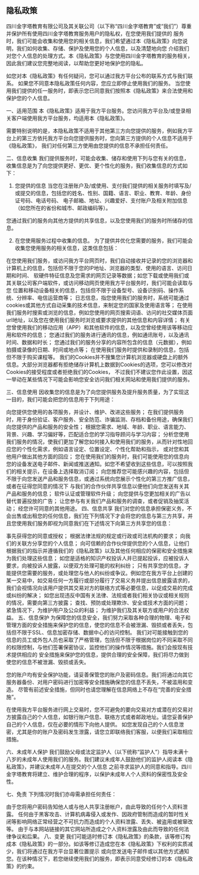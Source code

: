 ## 隐私政策

四川金字塔教育有限公司及其关联公司（以下称“四川金字塔教育”或“我们”）尊重并保护所有使用四川金字塔教育服务用户的隐私权，在您使用我们提供的 服务时，我们可能会收集和使用您的相关信息，我们希望通过本《隐私政策》向您说明，我们如何收集、存储、保护及使用您的个人信息，以及清楚地向您 介绍我们对您个人信息的处理方式。本《隐私政策》与您使用四川金字塔教育的服务相关，因此我们建议您完整地阅读，以帮助您更好地保护您的隐私。

如您对本《隐私政策》有任何疑问，您可以通过我方平台公布的联系方式与我们联系。 如果您不同意本隐私政策任何内容，您应立即停止使用我们的服务。 当您使用我们提供的任一服务时，即表示您已同意我们按照本《隐私政策》来合法使用和保护您的个人信息。

一、适用范围
本《隐私政策》适用于我方平台服务。您访问我方平台及/或登录相关客户端使用我方平台服务，均适用本《隐私政策》。

需要特别说明的是，本隐私政策不适用于其他第三方向您提供的服务，例如我方平台上的第三方依托我方平台向您提供服务时，您向第三方提供的个人信息不适用于《隐私政策》， 我们对任何第三方使用由您提供的信息不承担任何责任。

二、信息收集
我们提供服务时，可能会收集、储存和使用下列与您有关的信息，收集信息是为了向您提供更好、更优、更个性化的服务，我们收集信息的方式如下：

1. 您提供的信息
当您在注册账户及/或使用、支付我们提供的相关服务时填写及/或提交的信息，包括您的姓名、性别、国籍、语言、职业、教育、年龄、身份证号码、电话号码、 电子邮箱、地址、兴趣爱好、支付账户及相关附加信息（如您所在的省份和城市、邮政编码等）。

您通过我们的服务向其他方提供的共享信息，以及您使用我们的服务时所储存的信息。

2. 在您使用服务过程中收集的信息。
为了提供并优化您需要的服务，我们可能会收集您使用服务的相关信息，这类信息包括：

在您使用我们服务，或访问我方平台网页时，我们自动接收并记录的您的浏览器和计算机上的信息，包括但不限于您的IP地址、浏览器的类型、使用的语言、访问日期和时间、 软硬件特征信息及您需求的网页记录等数据；如您下载或使用我们或其关联公司客户端软件，或访问移动网页使用我方平台服务时，我们可能会读取与您 位置和移动设备相关的信息，包括但不限于设备型号、设备识别码、操作系统、分辨率、电信运营商等；
日志信息，指您使用我们的服务时，系统可能通过cookies或其他方式自动采集的技术信息，来制定您的国家及使用语言等；
在使用我们服务时搜索或浏览的信息，例如您使用的网页搜索词语、访问的社交媒体页面url地址，以及您在使用我们服务时浏览或要求提供的其他信息和内容详情；
有关您曾使用我们的移动应用（APP）和其他软件的信息，以及您曾经使用该等移动应用和软件的信息；
您通过我们的服务进行通讯的信息，例如通讯账号，以及通讯时间、数据和时长；
您通过我们的服务分享的内容所包含的信息（元数据），例如拍摄或录像的日期、时间或地点等；
在使用我们服务时提供和录制的信息，包括但不限于购买课程等。
我们的Cookies并不搜集您计算机浏览器或硬盘上的额外信息。大部分浏览器都有拒绝储存计算机上数据到Cookies的选项，您可以修改对Cookies的接受程度或者拒绝我们的Cookies， 不过我们不建议您作此设置，因这一举动在某些情况下可能会影响您安全访问我们相关网站和使用我们提供的服务。

三、信息使用
因收集您的信息是为了向您提供服务及提升服务质量，为了实现这一目的，我们可能会把您的信息用于下列用途：

向您提供您使用的各项服务，并设计、维护、改进这些服务；
在我们提供服务时，用于身份验证、客户服务、安全防范、诈骗监测、存档和备份用途，确保我们向您提供的产品和服务的安全性；
根据您需求、地域、年龄、职业、语言能力、背景、兴趣、学习偏好等，匹配适合您的学习指导顾问与学习内容；
分析您使用我们服务的情况，使我们更加了解您如何接入和使用我们的服务，从而针对性地回应您的个性化需求，例如语言设定、位置设定、个性化帮助和指示， 或对您和其他用户做出其他方面的回应；
您在使用我们的服务时，我们可能使用您的信息向您的设备发送电子邮件、新闻或推送通知。如您不希望收到这些信息，可以按照我们的相关提示，在设备上选择取消订阅；
向您推荐您可能感兴趣的内容，包括但不限于向您发送产品和服务信息，或通过系统向您展示个性化的第三方推广信息，或者在征得您同意的情况下 与我们的合作伙伴共享信息以便他们向您发送有关其产品和服务的信息；
软件认证或管理软件升级；
向您提供与您更加相关的广告以替代普遍投放的广告；
让您参与有关我们产品和服务的调查，或者促销及抽奖活动；
经您许可同意的其他用途。
四、信息共享
我们对您的信息承担保密义务，不会出售或出租您的任何信息，我们在下列情况下才会将您的信息与第三方共享，并且您使用我们服务即视为同意我们在下述情况下向第三方共享您的信息：

事先获得您的同意或授权；
根据法律法规的规定或行政或司法机构的要求；
向我们的关联方分享您的个人信息；
向可信赖的合作伙伴提供您的个人信息，让他们根据我们的指示并遵循我们的《隐私政策》以及其他任何相应的保密和安全措施来为我们处理这些信息；
如您是适格的知识产权投诉人并已提起投诉，应被投诉人要求，向被投诉人披露，以便双方处理可能的权利纠纷；
只有共享您的信息，才能提供您需要的服务，或处理您与他人的纠纷或争议。例如您在我方平台上创建的某一交易中，如交易任何一方履行或部分履行了交易义务并提出信息披露请求的， 我们会视情况向该用户提供其交易对方的联络方式等必要信息，以促成交易的完成或纠纷的解决；
如您出现违反中国有关法律、法规或者我们相关协议或相关规则的情况，需要向第三方披露；
查找、预防或处理欺诈、安全或技术方面的问题；
紧急情况下，为维护用户及公众的利益；
为维护我们及其关联方或用户的合法权益。
五、信息保护
为保障您的信息安全，我们努力采取各种合理的物理、电子和管理方面的安全措施来保护您的信息，使您的信息不会被泄漏、毁损或者丢失，包括但不限于SSL、信息加密存储、数据中心的访问控制。 我们对可能接触到您的信息的员工或外包人员也采取了严格管理，包括但不限于根据岗位的不同采取不同的权限控制，与他们签署保密协议，监控他们的操作情况等措施。我们会按现有技术提供相应的 安全措施来保护您的信息，提供合理的安全保障，我们将尽力做到使您的信息不被泄漏、毁损或丢失。

您的账户均有安全保护功能，请妥善保管您的账户及密码信息。我们将通过向其它服务器备份、对用户密码进行加密等安全措施确保您的信息不丢失，不被滥用和变造。 尽管有前述安全措施，但同时也请您理解在信息网络上不存在“完善的安全措施”。

在使用我方平台服务进行网上交易时，您不可避免的要向交易对方或潜在的交易对方披露自己的个人信息，如银行账户信息、联络方式或者邮政地址。请您妥善保护自己的个人信息，仅在必要的情形下向他人提供。 如您发现自己的个人信息泄密，尤其是你的账户及密码发生泄露，请您立即联络我们客服，以便我们采取相应措施。

六、未成年人保护
我们鼓励父母或法定监护人（以下统称“监护人”）指导未满十八岁的未成年人使用我们的服务。我们建议未成年人鼓励他们的监护人阅读本《隐私政策》，并建议未成年人在提交的个人信息 之前寻求监护人的同意和指导。四川金字塔教育将建立、维护合理的程序，以保护未成年人个人资料的保密性及安全性。

七、免责
下列情况时我们亦毋需承担任何责任：

由于您将用户密码告知他人或与他人共享注册帐户，由此导致的任何个人资料泄露。
任何由于黑客攻击、计算机病毒侵入或发作、因政府管制而造成的暂时性关闭等影响网络正常经营之不可抗力而造成的个人资料泄露、丢失、被盗用或被窜改等。
由于与本网站链接的其它网站所造成之个人资料泄露及由此而导致的任何法律争议和后果。
八、变更
我们可能适时修订本《隐私政策》的条款，该等修订构成本《隐私政策》的一部分。如该等修订造成您在本《隐私政策》下权利的实质减少，我们将通过在我方平台显著位置提示 或向您发送电子邮件或以其他方式通知您。在该种情况下，若您继续使用我们的服务，即表示同意受经修订的本《隐私政策》的约束。
